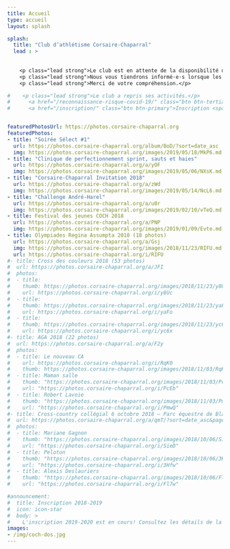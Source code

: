 ```yaml
---
title: Accueil
type: accueil
layout: splash

splash:
  title: "Club d’athlétisme Corsaire-Chaparral"
  lead : >
    
    
    <p class="lead strong">Le club est en attente de la disponibilité des plateaux d’entraînement pour reprendre la saison 2020-2021.</p>
    <p class="lead strong">Nous vous tiendrons informé·e·s lorsque les entraînements pourront reprendre.</p>
    <p class="lead strong">Merci de votre compréhension.</p>

#    <p class="lead strong">Le club a repris ses activités.</p>
#      <a href="/reconnaissance-risque-covid-19/" class="btn btn-tertiary">Formulaire de reprise <span class="icon icon-angle-right"></span></a>
#      <a href="/inscription/" class="btn btn-primary">Inscription <span class="icon icon-pencil"></span></a>


featuredPhotosUrl: https://photos.corsaire-chaparral.org
featuredPhotos:
- title: "Soirée Sélect #1"
  url: https://photos.corsaire-chaparral.org/album/BoD/?sort=date_asc
  img: https://photos.corsaire-chaparral.org/images/2019/05/18/MkP6.md.jpg
- title: "Clinique de perfectionnement sprint, sauts et haies"
  url: https://photos.corsaire-chaparral.org/a/yOF
  img: https://photos.corsaire-chaparral.org/images/2019/05/06/NXsK.md.jpg
- title: "Corsaire-Chaparral Invitation 2018"
  url: https://photos.corsaire-chaparral.org/a/zWd
  img: https://photos.corsaire-chaparral.org/images/2019/05/14/NcL6.md.jpg
- title: "Challenge André-Harel"
  url: https://photos.corsaire-chaparral.org/a/u0r
  img: https://photos.corsaire-chaparral.org/images/2019/02/10/vTeQ.md.jpg
- title: Festival des jeunes COCH 2018
  url: https://photos.corsaire-chaparral.org/a/PNP
  img: https://photos.corsaire-chaparral.org/images/2019/01/09/Evte.md.jpg
- title: Olympiades Regina Assumpta 2018 (18 photos)
  url: https://photos.corsaire-chaparral.org/a/Gsj
  img: https://photos.corsaire-chaparral.org/images/2018/11/23/RIFU.md.jpg
  url: https://photos.corsaire-chaparral.org/i/RIFU
#- title: Cross des couleurs 2018 (53 photos)
#  url: https://photos.corsaire-chaparral.org/a/JFI
#  photos:
#  - title: 
#    thumb: https://photos.corsaire-chaparral.org/images/2018/11/23/y8Uc.th.jpg
#    url: https://photos.corsaire-chaparral.org/i/y8Uc
#  - title: 
#    thumb: https://photos.corsaire-chaparral.org/images/2018/11/23/yaFo.th.jpg
#    url: https://photos.corsaire-chaparral.org/i/yaFo
#  - title: 
#    thumb: https://photos.corsaire-chaparral.org/images/2018/11/23/yc6x.th.jpg
#    url: https://photos.corsaire-chaparral.org/i/yc6x
#- title: AGA 2018 (22 photos)
#  url: https://photos.corsaire-chaparral.org/a/F2y
#  photos:
#  - title: Le nouveau CA
#    url: https://photos.corsaire-chaparral.org/i/RqK0
#    thumb: https://photos.corsaire-chaparral.org/images/2018/11/03/RqK0.th.jpg
#  - title: Maman salle
#    thumb: "https://photos.corsaire-chaparral.org/images/2018/11/03/PcEb.th.jpg"
#    url: "https://photos.corsaire-chaparral.org/i/PcEb"
#  - title: Robert Lavoie
#    thumb: "https://photos.corsaire-chaparral.org/images/2018/11/03/PmwQ.th.jpg"
#    url: "https://photos.corsaire-chaparral.org/i/PmwQ"
#- title: Cross-country collégial 6 octobre 2018 – Parc équestre de Blainville (400+ photos)
#  url: https://photos.corsaire-chaparral.org/a/qmT/?sort=date_asc&page=1
#  photos: 
#  - title: Mariane Gagnon
#    thumb: "https://photos.corsaire-chaparral.org/images/2018/10/06/SieD.th.jpg"
#    url: "https://photos.corsaire-chaparral.org/i/SieD"
#  - title: Peloton
#    thumb: "https://photos.corsaire-chaparral.org/images/2018/10/06/3Hfw.th.jpg"
#    url: "https://photos.corsaire-chaparral.org/i/3Hfw"
#  - title: Alexis Deslauriers
#    thumb: "https://photos.corsaire-chaparral.org/images/2018/10/06/Fl7w.th.jpg"
#    url: "https://photos.corsaire-chaparral.org/i/Fl7w"

#announcement:
#  title: Inscription 2018-2019
#  icon: icon-star
#  body: >
#    L'inscription 2019-2020 est en cours! Consultez les détails de la nouvelle saison et [inscrivez-vous ici](/inscription).
images:
- /img/coch-dos.jpg
---
```




<!--
<div class="force-width">
  <img class="img-responsive" alt="Saut en hauteur (Illustration par Raphaël Jean)" src="/img/illustration-marteau.png" />
</div>

_Illustration par Raphaël Jean._

---
-->

<!--

## FAQ

### Quand les entraînements reprendront-ils?

<span class="badge badge-primary">#COVID19</span>
<span class="badge badge-primary">#Entraînements</span>

**En date du jeudi 25 juin, les entraînements ont repris.**
Le club travaille activement avec ses parenaires pour valider les possibilités d’une reprise des activités sécuritaire.

Vous devez d’abord signer le [formulaire de reconnaissance]({{< ref "reconnaissance-risque-covid-19" >}}) liée au risque.

### Un camp de jour sera-t-il offert à l’été 2020?

<span class="badge badge-primary">#COVID19</span>
<span class="badge badge-primary">#CampDeJour</span>

**Non.**
Le camp de jour spécialisé en athlétisme n’est pas considéré comme un camp de première ligne et ne reçoit donc pas de soutien prioritaire.
En raison de la situation sanitaire, le club n’offrira pas son camp de jour à l’été 2020.

### Qu’arrive-t-il de mes heures de bénévolat pour la saison 2019-2020?

<span class="badge badge-primary">#COVID19</span>
<span class="badge badge-primary">#Bénévolat</span>

Il est encore trop tôt pour que le club puisse statuer sur la formule des heures de bénévolat.
Un crédit pourra être octroyé aux familles ayant déjà complété leurs heures lors de l’inscription l’année prochaine, mais nous ne pouvons nous avancer plus.

### Comment puis-je faire de l’athlétisme?

<span class="badge badge-primary">#Entraînements</span>

**Une nouvelle session d’été vient d’être ajoutée.**
Les athlètes inscrits à l’année 2019-2020 peuvent reprendre l’entraînement selon l’horaire régulier.


\- Consultez [l'horaire des entraînements](/club/entrainements/)  
\- [Inscrivez-vous](/inscription/) en ligne


### Quelles sont les catégories d’âge?

_<small>Saison 2020-2021</small>_

| Catégorie              | Année de naissance |
| ---------------------- | -------------------|
| Colibri                | 2012-2013          |
| Minime                 | 2010-2011          |
| Benjamine              | 2008-2009          |
| Cadettte               | 2006-2007          |
| Juvénile               | 2004-2005          |
| Junior                 | 2002-2003          |
| Senior                 | 1987-2001          |
| Vétéran                | 1986 et avant      |

### Où sont les entraînements?

**Club principal (Sainte-Thérèse)** : Stade d'athlétisme Richard-Garneau + Polyvalente Sainte-Thérèse.

<small><em>Note : le club satellite de Lachute reviendra ~~au printemps 2020~~ un jour.</em></small>

### Combien d'heures de bénévolat dois-je faire?

Il est demandé à chaque famille* d'accomplir un minimum de [20&nbsp;heures](/club/inscription/#benevolat) de bénévolat chaque année. Les amis, ça compte aussi!  
<small><em>*À l'exception des colibris, qui n'ont pas à faire de bénévolat.</em></small>

Il n’y a pas de bénévolat demandé pour la session d’été.


### Quelles activités proposez-vous?

Quelques exemples :

\- Le [Demi-Marathon de Blainville](https://demimarathondeblainville.com/fr/)  
\- Un [camp de jour](/camp-de-jour/) spécialisé en athlétisme  
\- Une [clinique](/initiation-course-mise-en-forme/) de course à pied  
\- Des [compétitions](/competitions/) régionales, provinciales et nationales


### Comment puis-je vous contacter?

Référez-vous à la page [contact](/contact/).

### Qui a fait votre logo?

Le formidable [Charles Daoud](https://www.charlesdaoud.com).


-->
